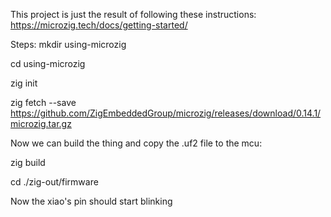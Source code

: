 This project is just the result of following these instructions: https://microzig.tech/docs/getting-started/

Steps:
mkdir using-microzig

cd using-microzig

zig init

zig fetch --save https://github.com/ZigEmbeddedGroup/microzig/releases/download/0.14.1/microzig.tar.gz


Now we can build the thing and copy the .uf2 file to the mcu:

zig build

cd ./zig-out/firmware

Now the xiao's pin should start blinking
